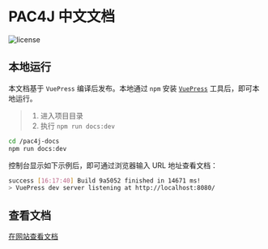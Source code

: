 # PAC4J 中文文档

![license](https://img.shields.io/badge/license-CC--BY--NC-%23396D94)

## 本地运行

本文档基于 `VuePress` 编译后发布。本地通过 `npm` 安装 [`VuePress`](https://www.vuepress.cn/) 工具后，即可本地运行。

> 1. 进入项目目录
> 2. 执行 `npm run docs:dev`

```bash
cd /pac4j-docs
npm run docs:dev
```

控制台显示如下示例后，即可通过浏览器输入 URL 地址查看文档：

```bash
success [16:17:40] Build 9a5052 finished in 14671 ms!
> VuePress dev server listening at http://localhost:8080/
```

## 查看文档

[在网站查看文档](https://pac4j.bookhub.tech)
